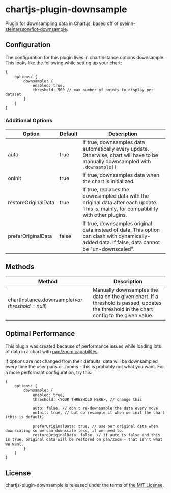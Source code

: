 # chartjs-plugin-downsample

Plugin for downsampling data in Chart.js, based off of [sveinn-steinarsson/flot-downsample](https://github.com/sveinn-steinarsson/flot-downsample).

## Configuration

The configuration for this plugin lives in chartInstance.options.downsample. This looks like the following while setting up your chart:

```
{
    options: {
        downsample: {
            enabled: true,
            threshold: 500 // max number of points to display per dataset
        }
    }
}
```

### Additional Options

| Option              	| Default 	| Description                                                                                                                             	|
| ---------------------	| ---------	| -----------------------------------------------------------------------------------------------------------------------------------------	|
| auto                	| true    	| If true, downsamples data automatically every update. Otherwise, chart will have to be manually downsampled with `.downsample()`       	|
| onInit              	| true    	| If true, downsamples data when the chart is initialized.                                                                                	|
| restoreOriginalData 	| true    	| If true, replaces the downsampled data with the original data after each update. This is, mainly, for compatibility with other plugins. 	|
| preferOriginalData  	| false   	| If true, downsamples original data instead of data. This option can clash with dynamically-added data. If false, data cannot be "un-downscaled".                                 	|

## Methods

| Method                                         	| Description                                                                                                                               	|
|------------------------------------------------	|-------------------------------------------------------------------------------------------------------------------------------------------	|
| chartInstance.downsample(*var threshold = null*) 	| Manually downsamples the data on the given chart. If a threshold is passed, updates the threshold in the chart config to the given value. 	|

## Optimal Performance

This plugin was created because of performance issues while loading lots of data in a chart with [pan/zoom capabilites](https://github.com/chartjs/chartjs-plugin-zoom/).

If options are not changed from their defaults, data will be downsampled every time the user pans or zooms - this is probably not what you want. For a more performant configuration, try this:

```
{
    options: {
        downsample: {
            enabled: true,
            threshold: <YOUR THRESHOLD HERE>, // change this
            
            auto: false, // don't re-downsample the data every move
            onInit: true, // but do resample it when we init the chart (this is default)
            
            preferOriginalData: true, // use our original data when downscaling so we can downscale less, if we need to.
            restoreOriginalData: false, // if auto is false and this is true, original data will be restored on pan/zoom - that isn't what we want.
        }
    }
}
```

## License

chartjs-plugin-downsample is released under the terms of [the MIT License](http://www.opensource.org/licenses/MIT).